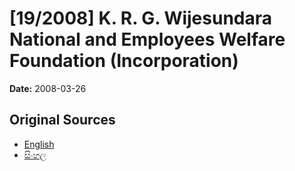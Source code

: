 # [19/2008] K. R. G. Wijesundara National  and Employees Welfare Foundation (Incorporation)

**Date:** 2008-03-26

## Original Sources

- [English](https://documents.gov.lk/view/acts/2008/3/19-2008_E.pdf)
- [සිංහල](https://documents.gov.lk/view/acts/2008/3/19-2008_S.pdf)
